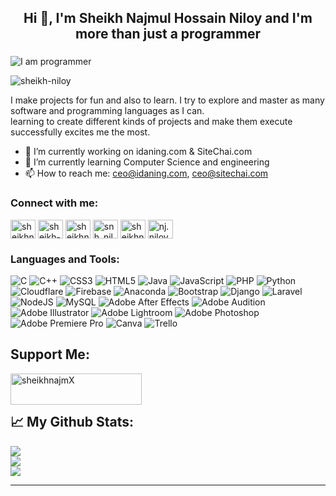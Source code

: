 

<h2 align="center">Hi 👋, I'm Sheikh Najmul Hossain Niloy and I'm more than just a programmer</h2>
<h3 align="center"></h3>

 ![I am programmer](https://raw.githubusercontent.com/abhisheknaiidu/abhisheknaiidu/master/code.gif) 


<p align="left"> <img src="https://komarev.com/ghpvc/?username=sheikh-niloy&label=Profile%20views&color=0e75b6&style=flat" alt="sheikh-niloy" /> </p>

I make projects for fun and also to learn. I try to explore and master as many software and programming languages as I can. <br>
learning  to create different kinds of projects and make them execute successfully excites me the most.




- 🔭 I’m currently working on idaning.com & SiteChai.com 
- 🌱 I’m currently learning Computer Science and engineering 
- 📫 How to reach me: ceo@idaning.com, ceo@sitechai.com  


<h3 align="left">Connect with me:</h3>
<p align="left">
<a href="https://twitter.com/sheikhnhniloy" target="blank"><img align="center" src="https://raw.githubusercontent.com/rahuldkjain/github-profile-readme-generator/master/src/images/icons/Social/twitter.svg" alt="sheikhnhniloy" height="30" width="40" /></a>
<a href="https://linkedin.com/in/sheikh-niloy" target="blank"><img align="center" src="https://raw.githubusercontent.com/rahuldkjain/github-profile-readme-generator/master/src/images/icons/Social/linked-in-alt.svg" alt="sheikh-niloy" height="30" width="40" /></a>
<a href="https://fb.com/sheikhnajmulhossainniloy" target="blank"><img align="center" src="https://raw.githubusercontent.com/rahuldkjain/github-profile-readme-generator/master/src/images/icons/Social/facebook.svg" alt="sheikhnajmulhossainniloy" height="30" width="40" /></a>
<a href="https://instagram.com/snh_niloy" target="blank"><img align="center" src="https://raw.githubusercontent.com/rahuldkjain/github-profile-readme-generator/master/src/images/icons/Social/instagram.svg" alt="snh_niloy" height="30" width="40" /></a>
<a href="https://www.hackerrank.com/sheikhnajmulhos1" target="blank"><img align="center" src="https://raw.githubusercontent.com/rahuldkjain/github-profile-readme-generator/master/src/images/icons/Social/hackerrank.svg" alt="sheikhnajmulhos1" height="30" width="40" /></a>
<a href="https://discord.gg/nj.niloy#4163" target="blank"><img align="center" src="https://raw.githubusercontent.com/rahuldkjain/github-profile-readme-generator/master/src/images/icons/Social/discord.svg" alt="nj.niloy#4163" height="30" width="40" /></a>
</p>

<h3 align="left">Languages and Tools:</h3>

![C](https://img.shields.io/badge/c-%2300599C.svg?style=for-the-badge&logo=c&logoColor=white) ![C++](https://img.shields.io/badge/c++-%2300599C.svg?style=for-the-badge&logo=c%2B%2B&logoColor=white) ![CSS3](https://img.shields.io/badge/css3-%231572B6.svg?style=for-the-badge&logo=css3&logoColor=white) ![HTML5](https://img.shields.io/badge/html5-%23E34F26.svg?style=for-the-badge&logo=html5&logoColor=white) ![Java](https://img.shields.io/badge/java-%23ED8B00.svg?style=for-the-badge&logo=java&logoColor=white) ![JavaScript](https://img.shields.io/badge/javascript-%23323330.svg?style=for-the-badge&logo=javascript&logoColor=%23F7DF1E) ![PHP](https://img.shields.io/badge/php-%23777BB4.svg?style=for-the-badge&logo=php&logoColor=white) ![Python](https://img.shields.io/badge/python-3670A0?style=for-the-badge&logo=python&logoColor=ffdd54) ![Cloudflare](https://img.shields.io/badge/Cloudflare-F38020?style=for-the-badge&logo=Cloudflare&logoColor=white) ![Firebase](https://img.shields.io/badge/firebase-%23039BE5.svg?style=for-the-badge&logo=firebase) ![Anaconda](https://img.shields.io/badge/Anaconda-%2344A833.svg?style=for-the-badge&logo=anaconda&logoColor=white) ![Bootstrap](https://img.shields.io/badge/bootstrap-%23563D7C.svg?style=for-the-badge&logo=bootstrap&logoColor=white) ![Django](https://img.shields.io/badge/django-%23092E20.svg?style=for-the-badge&logo=django&logoColor=white) ![Laravel](https://img.shields.io/badge/laravel-%23FF2D20.svg?style=for-the-badge&logo=laravel&logoColor=white) ![NodeJS](https://img.shields.io/badge/node.js-6DA55F?style=for-the-badge&logo=node.js&logoColor=white) ![MySQL](https://img.shields.io/badge/mysql-%2300f.svg?style=for-the-badge&logo=mysql&logoColor=white) ![Adobe After Effects](https://img.shields.io/badge/Adobe%20After%20Effects-9999FF.svg?style=for-the-badge&logo=Adobe%20After%20Effects&logoColor=white) ![Adobe Audition](https://img.shields.io/badge/Adobe%20Audition-9999FF.svg?style=for-the-badge&logo=Adobe%20Audition&logoColor=white) ![Adobe Illustrator](https://img.shields.io/badge/adobeillustrator-%23FF9A00.svg?style=for-the-badge&logo=adobeillustrator&logoColor=white) ![Adobe Lightroom](https://img.shields.io/badge/Adobe%20Lightroom-31A8FF.svg?style=for-the-badge&logo=Adobe%20Lightroom&logoColor=white) ![Adobe Photoshop](https://img.shields.io/badge/adobephotoshop-%2331A8FF.svg?style=for-the-badge&logo=adobephotoshop&logoColor=white) ![Adobe Premiere Pro](https://img.shields.io/badge/Adobe%20Premiere%20Pro-9999FF.svg?style=for-the-badge&logo=Adobe%20Premiere%20Pro&logoColor=white) ![Canva](https://img.shields.io/badge/Canva-%2300C4CC.svg?style=for-the-badge&logo=Canva&logoColor=white) ![Trello](https://img.shields.io/badge/Trello-%23026AA7.svg?style=for-the-badge&logo=Trello&logoColor=white)

<h2 align="left">Support Me:</h2>
<p><a href="https://www.buymeacoffee.com/sheikhnajmX"> <img align="left" src="https://cdn.buymeacoffee.com/buttons/v2/default-yellow.png" height="50" width="210" alt="sheikhnajmX" /></a></p><br><br>


<h2 align="left"> 📈 My Github Stats:</h2>

![](https://github-readme-stats.vercel.app/api?username=sheikh-niloy&theme=react&hide_border=false&include_all_commits=false&count_private=false)<br/>
![](https://github-readme-streak-stats.herokuapp.com/?user=sheikh-niloy&theme=react&hide_border=false)<br/>
![](https://github-readme-stats.vercel.app/api/top-langs/?username=sheikh-niloy&theme=react&hide_border=false&include_all_commits=false&count_private=false&layout=compact)

---
  
